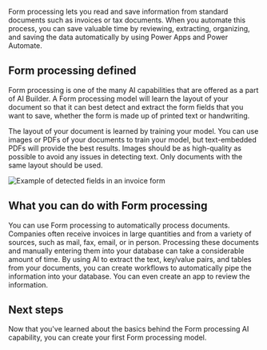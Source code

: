Form processing lets you read and save information from standard
documents such as invoices or tax documents. When you automate this
process, you can save valuable time by reviewing, extracting,
organizing, and saving the data automatically by using Power Apps and
Power Automate.

## Form processing defined

Form processing is one of the many AI capabilities that are offered as a
part of AI Builder. A Form processing model will learn the layout of
your document so that it can best detect and extract the form fields
that you want to save, whether the form is made up of printed text or
handwriting.

The layout of your document is learned by training your model. You can
use images or PDFs of your documents to train your model, but
text-embedded PDFs will provide the best results. Images should be as
high-quality as possible to avoid any issues in detecting text. Only
documents with the same layout should be used.

![Example of detected fields in an invoice
form](../media/image-1.png)

## What you can do with Form processing

You can use Form processing to automatically process documents.
Companies often receive invoices in large quantities and from a variety
of sources, such as mail, fax, email, or in person. Processing these
documents and manually entering them into your database can take a
considerable amount of time. By using AI to extract the text, key/value
pairs, and tables from your documents, you can create workflows to
automatically pipe the information into your database. You can even
create an app to review the information.

## Next steps

Now that you've learned about the basics behind the Form processing AI
capability, you can create your first Form processing model.
